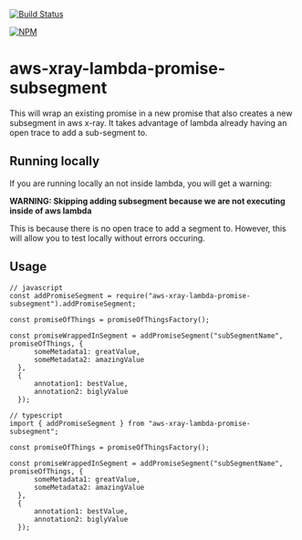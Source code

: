 [![Build Status](https://travis-ci.org/terodox/aws-xray-lambda-promise-subsegment.svg?branch=master)](https://travis-ci.org/terodox/aws-xray-lambda-promise-subsegment)

[![NPM](https://nodei.co/npm/aws-xray-lambda-promise-subsegment.png?compact=true)](https://npmjs.org/package/aws-xray-lambda-promise-subsegment)

# aws-xray-lambda-promise-subsegment
This will wrap an existing promise in a new promise that also creates a new subsegment in aws x-ray. It takes advantage of lambda already having an open trace to add a sub-segment to.

## Running locally

If you are running locally an not inside lambda, you will get a warning:

**WARNING: Skipping adding subsegment because we are not executing inside of aws lambda**

This is because there is no open trace to add a segment to.  However, this will allow you to test locally without errors occuring.

## Usage
```
// javascript
const addPromiseSegment = require("aws-xray-lambda-promise-subsegment").addPromiseSegment;

const promiseOfThings = promiseOfThingsFactory();

const promiseWrappedInSegment = addPromiseSegment("subSegmentName", promiseOfThings, {
      someMetadata1: greatValue,
      someMetadata2: amazingValue
  },
  {
      annotation1: bestValue,
      annotation2: biglyValue
  });
```

```
// typescript
import { addPromiseSegment } from "aws-xray-lambda-promise-subsegment";

const promiseOfThings = promiseOfThingsFactory();

const promiseWrappedInSegment = addPromiseSegment("subSegmentName", promiseOfThings, {
      someMetadata1: greatValue,
      someMetadata2: amazingValue
  },
  {
      annotation1: bestValue,
      annotation2: biglyValue
  });
```

